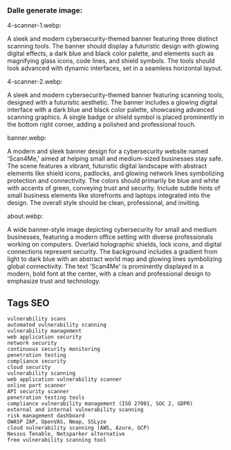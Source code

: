 ### Dalle generate image:
4-scanner-1.webp:

A sleek and modern cybersecurity-themed banner featuring three distinct scanning tools. The banner should display a futuristic design with glowing digital effects, a dark blue and black color palette, and elements such as magnifying glass icons, code lines, and shield symbols. The tools should look advanced with dynamic interfaces, set in a seamless horizontal layout.

4-scanner-2.webp:

A sleek and modern cybersecurity-themed banner featuring scanning tools, designed with a futuristic aesthetic. The banner includes a glowing digital interface with a dark blue and black color palette, showcasing advanced scanning graphics. A single badge or shield symbol is placed prominently in the bottom right corner, adding a polished and professional touch.


banner.webp:

A modern and sleek banner design for a cybersecurity website named 'Scan4Me,' aimed at helping small and medium-sized businesses stay safe. The scene features a vibrant, futuristic digital landscape with abstract elements like shield icons, padlocks, and glowing network lines symbolizing protection and connectivity. The colors should primarily be blue and white with accents of green, conveying trust and security. Include subtle hints of small business elements like storefronts and laptops integrated into the design. The overall style should be clean, professional, and inviting.


about.webp:

A wide banner-style image depicting cybersecurity for small and medium businesses, featuring a modern office setting with diverse professionals working on computers. Overlaid holographic shields, lock icons, and digital connections represent security. The background includes a gradient from light to dark blue with an abstract world map and glowing lines symbolizing global connectivity. The text 'Scan4Me' is prominently displayed in a modern, bold font at the center, with a clean and professional design to emphasize trust and technology.



## Tags SEO


```
vulnerability scans
automated vulnerability scanning
vulnerability management
web application security
network security
continuous security monitoring
penetration testing
compliance security
cloud security
vulnerability scanning
web application vulnerability scanner
online port scanner
API security scanner
penetration testing tools
compliance vulnerability management (ISO 27001, SOC 2, GDPR)
external and internal vulnerability scanning
risk management dashboard
OWASP ZAP, OpenVAS, Nmap, SSLyze
cloud vulnerability scanning (AWS, Azure, GCP)
Nessus Tenable, Netsparker alternative
free vulnerability scanning tool
```
